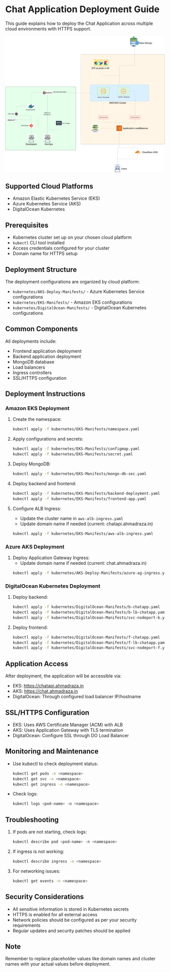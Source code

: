 # Chat Application Deployment Guide

This guide explains how to deploy the Chat Application across multiple cloud environments with HTTPS support.

![alt text](ChatAPP-EKS.png)

## Supported Cloud Platforms
- Amazon Elastic Kubernetes Service (EKS)
- Azure Kubernetes Service (AKS)
- DigitalOcean Kubernetes

## Prerequisites
- Kubernetes cluster set up on your chosen cloud platform
- `kubectl` CLI tool installed
- Access credentials configured for your cluster
- Domain name for HTTPS setup

## Deployment Structure
The deployment configurations are organized by cloud platform:
- `kubernetes/AKS-Deploy-Manifests/` - Azure Kubernetes Service configurations
- `kubernetes/EKS-Manifests/` - Amazon EKS configurations
- `kubernetes/DigitalOcean-Manifests/` - DigitalOcean Kubernetes configurations

## Common Components
All deployments include:
- Frontend application deployment
- Backend application deployment
- MongoDB database
- Load balancers
- Ingress controllers
- SSL/HTTPS configuration

## Deployment Instructions

### Amazon EKS Deployment
1. Create the namespace:
   ```bash
   kubectl apply -f kubernetes/EKS-Manifests/namespace.yaml
   ```

2. Apply configurations and secrets:
   ```bash
   kubectl apply -f kubernetes/EKS-Manifests/configmap.yaml
   kubectl apply -f kubernetes/EKS-Manifests/secret.yaml
   ```

3. Deploy MongoDB:
   ```bash
   kubectl apply -f kubernetes/EKS-Manifests/mongo-db-sec.yaml
   ```

4. Deploy backend and frontend:
   ```bash
   kubectl apply -f kubernetes/EKS-Manifests/backend-deployment.yaml
   kubectl apply -f kubernetes/EKS-Manifests/frontend-app.yaml
   ```

5. Configure ALB Ingress:
   - Update the cluster name in `aws-alb-ingress.yaml`
   - Update domain name if needed (current: chatapi.ahmadraza.in)
   ```bash
   kubectl apply -f kubernetes/EKS-Manifests/aws-alb-ingress.yaml
   ```

### Azure AKS Deployment
1. Deploy Application Gateway Ingress:
   - Update domain name if needed (current: chat.ahmadraza.in)
   ```bash
   kubectl apply -f kubernetes/AKS-Deploy-Manifests/azure-ag-ingress.yaml
   ```

### DigitalOcean Kubernetes Deployment
1. Deploy backend:
   ```bash
   kubectl apply -f kubernetes/DigitalOcean-Manifests/b-chatapp.yaml
   kubectl apply -f kubernetes/DigitalOcean-Manifests/b-lb-chatapp.yaml
   kubectl apply -f kubernetes/DigitalOcean-Manifests/svc-nodeport-b.yaml
   ```

2. Deploy frontend:
   ```bash
   kubectl apply -f kubernetes/DigitalOcean-Manifests/f-chatapp.yaml
   kubectl apply -f kubernetes/DigitalOcean-Manifests/f-lb-chatapp.yaml
   kubectl apply -f kubernetes/DigitalOcean-Manifests/svc-nodeport-f.yaml
   ```

## Application Access
After deployment, the application will be accessible via:
- EKS: https://chatapi.ahmadraza.in
- AKS: https://chat.ahmadraza.in
- DigitalOcean: Through configured load balancer IP/hostname

## SSL/HTTPS Configuration
- EKS: Uses AWS Certificate Manager (ACM) with ALB
- AKS: Uses Application Gateway with TLS termination
- DigitalOcean: Configure SSL through DO Load Balancer

## Monitoring and Maintenance
- Use kubectl to check deployment status:
  ```bash
  kubectl get pods -n <namespace>
  kubectl get svc -n <namespace>
  kubectl get ingress -n <namespace>
  ```

- Check logs:
  ```bash
  kubectl logs <pod-name> -n <namespace>
  ```

## Troubleshooting
1. If pods are not starting, check logs:
   ```bash
   kubectl describe pod <pod-name> -n <namespace>
   ```

2. If ingress is not working:
   ```bash
   kubectl describe ingress -n <namespace>
   ```

3. For networking issues:
   ```bash
   kubectl get events -n <namespace>
   ```

## Security Considerations
- All sensitive information is stored in Kubernetes secrets
- HTTPS is enabled for all external access
- Network policies should be configured as per your security requirements
- Regular updates and security patches should be applied

## Note
Remember to replace placeholder values like domain names and cluster names with your actual values before deployment.